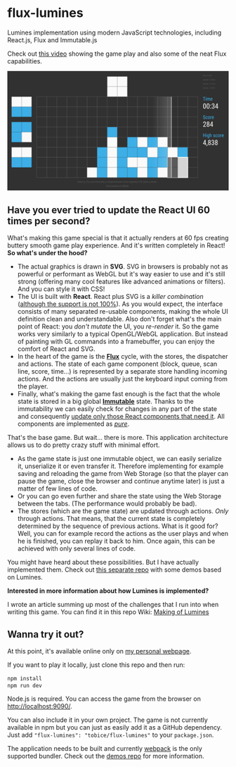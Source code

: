 # flux-lumines

Lumines implementation using modern JavaScript technologies, including React.js, Flux and 
Immutable.js

Check out [this video](https://www.youtube.com/watch?v=C4sE17kK2iM) showing the game play and 
also some of the neat Flux capabilities.

[![Screenshot](./img/screenshot.png)](./img/screenshot.png)

## Have you ever tried to update the React UI 60 times per second?

What's making this game special is that it actually renders at 60 fps creating buttery smooth 
game play experience. And it's written completely in React! **So what's under the hood?**

* The actual graphics is drawn in **SVG**. SVG in browsers is probably not as powerful or 
performant as WebGL but it's way easier to use and it's still strong (offering many cool features 
like advanced animations or filters). And you can style it with CSS!
* The UI is built with **React**. React plus SVG is a *killer combination* 
([although the support is not 100%](https://facebook.github.io/react/docs/tags-and-attributes.html#svg-elements)). 
As you would expect, the interface consists of many separated re-usable components, 
making the whole UI definition clean and understandable. Also don't forget what's the main point 
of React: you *don't mutate* the UI, you *re-render* it. So the game works very similarly to 
a typical OpenGL/WebGL application. But instead of painting with GL commands into a framebuffer, 
you can enjoy the comfort of React and SVG.
* In the heart of the game is the [**Flux**](https://facebook.github.io/flux/) cycle, with the 
stores, the dispatcher and actions. The state of each game component (block, queue, scan line, 
score, time...) is represented by a separate store handling incoming actions. And the actions are
usually just the keyboard input coming from the player.
* Finally, what's making the game fast enough is the fact that the whole state is stored in 
a big global [**Immutable**](https://facebook.github.io/immutable-js/) state. Thanks to the 
immutability we can easily check for changes in any part of the state and consequently 
[update only those React components that need it](https://facebook.github.io/react/docs/advanced-performance.html).
All components are implemented as [*pure*](https://facebook.github.io/react/docs/pure-render-mixin.html).

That's the base game. But wait... there is more. This application architecture allows us to do 
pretty crazy stuff with  minimal effort.

* As the game state is just one immutable object, we can easily serialize it, unserialize it or 
even transfer it. Therefore implementing for example saving and reloading the game from Web 
Storage (so that the player can pause the game, close the browser and continue anytime later) is 
just a matter of few lines of code.
* Or you can go even further and share the state using the Web Storage between the tabs. (The 
performance would probably be bad).
* The stores (which are the game state) are updated through actions. *Only* through actions. That 
means, that the current state is completely determined by the sequence of previous actions.
What is it good for? Well, you can for example record the actions as the user plays and when he is 
finished, you can replay it back to him. Once again, this can be achieved with only several 
lines of code.

You might have heard about these possibilities. But I have actually implemented them. Check out 
[this separate repo](https://github.com/tobice/flux-lumines-demos) with some demos based on 
Lumines.

**Interested in more information about how Lumines is implemented?**

I wrote an article summing up most of the challenges that I run into when writing this game. You
can find it in this repo Wiki: [Making of Lumines](https://github.com/tobice/flux-lumines/wiki/Making-of-Lumines)


## Wanna try it out?

At this point, it's available online only on [my personal webpage](http://tobice.cz).

If you want to play it locally, just clone this repo and then run:

```
npm install
npm run dev
```

Node.js is required. You can access the game from the browser on 
[http://localhost:9090/](http://localhost:9090/).

You can also include it in your own project. The game is not currently available in npm but you 
can just as easily add it as a GitHub dependency. Just add 
`"flux-lumines": "tobice/flux-lumines"` to your `package.json`.

The application needs to be built and currently [webpack](http://webpack.github.io/) is the only 
supported bundler. Check out the [demos repo](http://webpack.github.io/) for more information.

